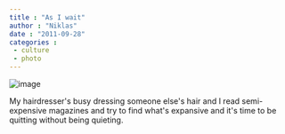 ```yaml
---
title : "As I wait"
author : "Niklas"
date : "2011-09-28"
categories : 
 - culture
 - photo
---
```


![image](https://niklasblog.com/wp-content/wpid-2011-09-28-17.10.24.jpg)  
  

My hairdresser's busy dressing someone else's hair and I read semi-expensive magazines and try to find what's expansive and it's time to be quitting without being quieting.
